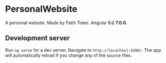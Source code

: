 # PersonalWebsite

A personal website. Made by Fatih Toker. Angular ~~5.2~~ **7.0.0**.

## Development server

Run `ng serve` for a dev server. Navigate to `http://localhost:4200/`. The app will automatically reload if you change any of the source files.
